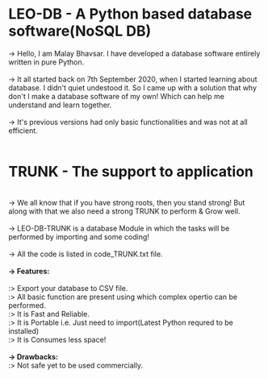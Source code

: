 # LEO-DB - A Python based database software(NoSQL DB)

-> Hello, I am Malay Bhavsar. I have developed a database software entirely written in pure Python.<br/><br/>
-> It all started back on 7th September 2020, when I started learning about database. I didn't quiet undestood it. So I came up with a solution that why don't I make a database software of my own! Which can help me understand and learn together.<br/><br/>
-> It's previous versions had only basic functionalities and was not at all efficient.<br/><br/>

# TRUNK - The support to application
<br/>
-> We all know that if you have strong roots, then you stand strong! But along with that we also need a strong TRUNK to perform & Grow well.<br/><br/>
-> LEO-DB-TRUNK is a database Module in which the tasks will be performed by importing and some coding!<br/><br/>
-> All the code is listed in code_TRUNK.txt file.<br/><br/>
<b>-> Features:</b><br/><br/>
            :> Export your database to CSV file.<br/>
            :> All basic function are present using which complex opertio can be performed.<br/>
            :> It is Fast and Reliable.<br/>
            :> It is Portable i.e. Just need to import(Latest Python requred to be installed)<br/>
            :> It is Consumes less space!<br/><br/>
<b>-> Drawbacks:</b><br/>
            :> Not safe yet to be used commercially.<br/>
